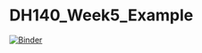 # DH140_Week5_Example

[![Binder](https://mybinder.org/badge_logo.svg)](https://mybinder.org/v2/gh/benjum/DH140_Week5_Example/HEAD)